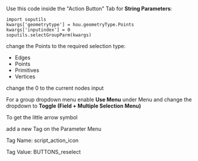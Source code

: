 Use this code inside the "Action Button" Tab for **String Parameters**:

```
import soputils
kwargs['geometrytype'] = hou.geometryType.Points
kwargs['inputindex'] = 0
soputils.selectGroupParm(kwargs)
```
 
change the Points to the required selection type:
* Edges
* Points
* Primitives
* Vertices

change the 0 to the current nodes input

For a group dropdown menu 
enable **Use Menu** under Menu and change the dropdown to **Toggle (Field + Multiple Selection Menu)**

To get the little arrow symbol

add a new Tag on the Parameter Menu

Tag Name: script_action_icon

Tag Value: BUTTONS_reselect
